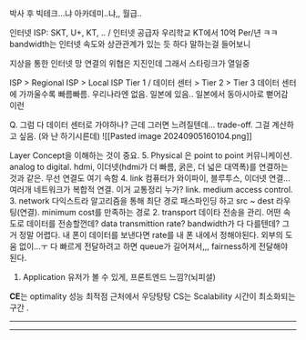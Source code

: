 박사 후 빅테크...냐 아카데미..냐,, 월급..

인터넷
ISP: SKT, U+, KT, .. / 인터넷 공급자
우리학교 KT에서 10억 Per/년 ㅋㅋ
bandwidth는 인터넷 속도와 상관관계가 있는 듯 하다 말하는걸 들어보니

지상을 통한 인터넷 망 연결의 위협은 지진인데 그래서 스타링크가 열일중

ISP > Regional ISP > Local ISP
Tier 1 / 데이터 센터 > Tier 2 > Tier 3
데이터 센터에 가까울수록 빠름빠름. 우리나라엔 없음. 일본에 있음..
일본에서 동아시아로 뻗어감 이런

Q. 그럼 다 데이터 센터로 가야하나? 근데 그러면 느려질텐데... trade-off.
그걸 계산하고 싶음. (와 난 하기시른데)
![[Pasted image 20240905160104.png]]

Layer Concept을 이해하는 것이 중요.
5. Physical 은 point to point 커뮤니케이션. analog to digital.
hdmi, 이더넷(hdmi가 더 빠름, 굵은, 더 넓은 대역폭)를 연결하는 것과 같은. 무선 연결도 여기 속함
4. link
컴퓨터가 와이파이, 블루투스, 이더넷 연결... 여러개 네트워크가 복합적 연결. 이거 교통정리 누가? link.
medium access control.
3. network
다익스트라 알고리즘을 통해 최단 경로 패스파인딩 하고 src ~ dest 라우팅(연결).
minimum cost를 만족하는 경로
2. transport
데이타 전송을 관리. 
어떤 속도로 데이터를 전송할껀데? data transmittion rate?
bandwidth가 다 다를텐데?
그거 정말 어렵다. 내 폰이 데이터를 보낸다면 rate를 내 폰 내에서 정해야된다. 외부의 도움 없이...ㅜ
다 빠르게 전달하려고 하면 queue가 길어져서,,, 
fairness하게 전달해야 된다.
1. Application
유저가 볼 수 있게, 프론트엔드 느낌?(뇌피셜)

**CE**는 optimality
성능 최적점 근처에서 우당탕탕
CS는 Scalability
시간이 최소화되는 구간
.

---
---
